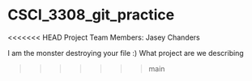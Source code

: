 # CSCI_3308_git_practice
<<<<<<< HEAD
Project Team Members: 
Jasey Chanders

I am the monster destroying your file :)
What project are we describing
>>>>>>> main
